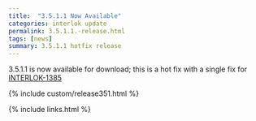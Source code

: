 ```yaml
---
title:  "3.5.1.1 Now Available"
categories: interlok update
permalink: 3.5.1.1.-release.html
tags: [news]
summary: 3.5.1.1 hotfix release
---
```


3.5.1.1 is now available for download; this is a hot fix with a single fix for [INTERLOK-1385](https://adaptris.atlassian.net/browse/INTERLOK-1385)

{% include custom/release351.html %}


[installer]: https://development.adaptris.net/installers/Interlok
[docker image]: https://hub.docker.com/r/adaptris/interlok/tags
{% include links.html %}
